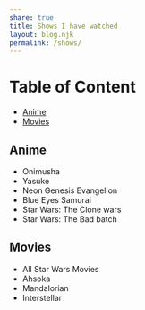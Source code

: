 ```yaml
---
share: true
title: Shows I have watched
layout: blog.njk
permalink: /shows/
---
```


# Table of Content
- [Anime](#anime)
- [Movies](#movies)
## Anime
- Onimusha
- Yasuke
- Neon Genesis Evangelion 
- Blue Eyes Samurai
- Star Wars: The Clone wars
- Star Wars: The Bad batch

## Movies
- All Star Wars Movies
- Ahsoka
- Mandalorian
- Interstellar 



